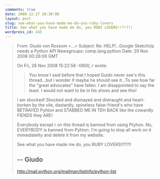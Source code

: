 ```yaml
---
comments: true
date: 2008-12-27 20:30:00
layout: post
slug: see-what-you-have-made-me-do-you-ruby-lovers
title: See what you have made me do, you RUBY LOVERS!!?!?!!
wordpress_id: 243
---
```


>From: Giudo von Rossom &lt;...&gt;
>Subject: Re: HELP!...Google SketchUp needs a Python API
>Newsgroups: comp.lang.python
>Date: 29 Nov 2008 00:26:06 GMT
>
>On Fri, 28 Nov 2008 15:22:58 -0800, r wrote:
>> You know I said before that I hoped Guido never see's this thread...but i
>> wonder if maybe he should see it...To see how far the "great advocates"
>> have fallen. I am disappointed to say the least. I would not want to be in
>> his shoes and see this!
>
>I am shocked! Shocked and dismayed and distraught and heart-borken by the
>vile, dastardly, spineless false-friend's who have BETRAYED Pyhton and
>STABBED ME IN TEH BACK like the cowardly FIENDS they ARE!
>
>Everybody except r on this thread is banned from using Ptyhon. No,
>EVERYBODY is banned from Pyhton. I'm going to stop all work on it
>immediatelty and delete it from my website.
>
>See what you have made me do, you RUBY LOVERS!!?!?!!
>
>--
>Giudo
>--
>http://mail.python.org/mailman/listinfo/python-list
